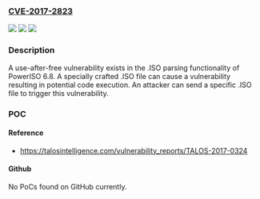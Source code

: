 ### [CVE-2017-2823](https://cve.mitre.org/cgi-bin/cvename.cgi?name=CVE-2017-2823)
![](https://img.shields.io/static/v1?label=Product&message=PowerIso&color=blue)
![](https://img.shields.io/static/v1?label=Version&message=6.8%20(6%2C%208%2C%200%2C%200)%20&color=brightgreen)
![](https://img.shields.io/static/v1?label=Vulnerability&message=remote%20code%20execution&color=brightgreen)

### Description

A use-after-free vulnerability exists in the .ISO parsing functionality of PowerISO 6.8. A specially crafted .ISO file can cause a vulnerability resulting in potential code execution. An attacker can send a specific .ISO file to trigger this vulnerability.

### POC

#### Reference
- https://talosintelligence.com/vulnerability_reports/TALOS-2017-0324

#### Github
No PoCs found on GitHub currently.

